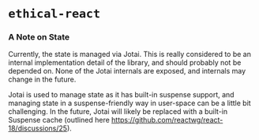 # `ethical-react`

### A Note on State

Currently, the state is managed via Jotai. This is really considered to be an internal implementation detail of the library, and should probably not be depended on. None of the Jotai internals are exposed, and internals may change in the future.

Jotai is used to manage state as it has built-in suspense support, and managing state in a suspense-friendly way in user-space can be a little bit challenging. In the future, Jotai will likely be replaced with a built-in Suspense cache (outlined here https://github.com/reactwg/react-18/discussions/25).
